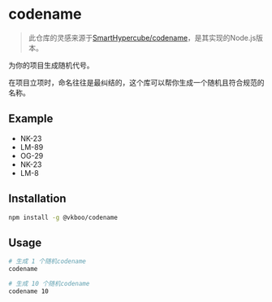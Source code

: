 # codename

> 此仓库的灵感来源于[SmartHypercube/codename](https://github.com/SmartHypercube/codename)，是其实现的Node.js版本。

为你的项目生成随机代号。

在项目立项时，命名往往是最纠结的，这个库可以帮你生成一个随机且符合规范的名称。

## Example
- NK-23
- LM-89
- OG-29
- NK-23
- LM-8

## Installation

```bash
npm install -g @vkboo/codename
```
## Usage

```bash
# 生成 1 个随机codename
codename

# 生成 10 个随机codename
codename 10
```
